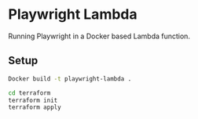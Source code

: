 # Playwright Lambda
Running Playwright in a Docker based Lambda function.

## Setup
```sh
Docker build -t playwright-lambda .

cd terraform
terraform init
terraform apply
```